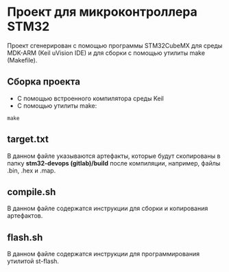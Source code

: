 # Проект для микроконтроллера STM32

Проект сгенерирован с помощью программы STM32CubeMX для среды MDK-ARM (Keil uVision IDE) и для сборки с помощью утилиты make (Makefile).

## Сборка проекта
- С помощью встроенного компилятора среды Keil
- С помощью утилиты make:
```
make
```

## target.txt
В данном файле указываются артефакты, которые будут скопированы в папку **stm32-devops (gitlab)/build** после компиляции, например, файлы .bin, .hex и .map.

## compile.sh
В данном файле содержатся инструкции для сборки и копирования артефактов.

## flash.sh
В данном файле содержатся инструкции для программирования утилитой st-flash.
